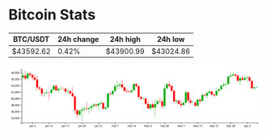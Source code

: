 # Bitcoin Stats

BTC/USDT|24h change|24h high|24h low|
|---|---|---|---|
|$43592.62|0.42%|$43900.99|$43024.86|

<img src="./chart.svg">
